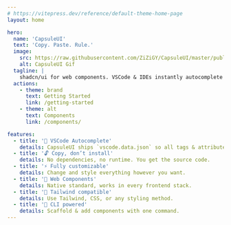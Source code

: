 ```yaml
---
# https://vitepress.dev/reference/default-theme-home-page
layout: home

hero:
  name: 'CapsuleUI'
  text: 'Copy. Paste. Rule.'
  image:
    src: https://raw.githubusercontent.com/ZiZiGY/CapsuleUI/master/public/capsulelogo.mp4
    alt: CapsuleUI Gif
  tagline: |
    shadcn/ui for web components. VSCode & IDEs instantly autocomplete CapsuleUI tags and attributes.
  actions:
    - theme: brand
      text: Getting Started
      link: /getting-started
    - theme: alt
      text: Components
      link: /components/

features:
  - title: '🧩 VSCode Autocomplete'
    details: CapsuleUI ships `vscode.data.json` so all tags & attributes appear in IDEs.
  - title: '🔓 Copy, don’t install'
    details: No dependencies, no runtime. You get the source code.
  - title: '⚡ Fully customizable'
    details: Change and style everything however you want.
  - title: '🔬 Web Components'
    details: Native standard, works in every frontend stack.
  - title: '🎨 Tailwind compatible'
    details: Use Tailwind, CSS, or any styling method.
  - title: '🚀 CLI powered'
    details: Scaffold & add components with one command.
---
```

